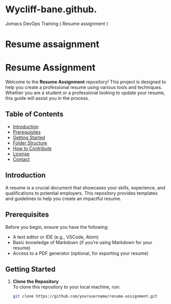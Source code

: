 # Wycliff-bane.github.
Jomacs DevOps Training ( Resume assignment )
# Resume assaignment 
# Resume Assignment

Welcome to the **Resume Assignment** repository! This project is designed to help you create a professional resume using various tools and techniques. Whether you are a student or a professional looking to update your resume, this guide will assist you in the process.

## Table of Contents

- [Introduction](#introduction)
- [Prerequisites](#prerequisites)
- [Getting Started](#getting-started)
- [Folder Structure](#folder-structure)
- [How to Contribute](#how-to-contribute)
- [License](#license)
- [Contact](#contact)

## Introduction

A resume is a crucial document that showcases your skills, experience, and qualifications to potential employers. This repository provides templates and guidelines to help you create an impactful resume.

## Prerequisites

Before you begin, ensure you have the following:

- A text editor or IDE (e.g., VSCode, Atom)
- Basic knowledge of Markdown (if you’re using Markdown for your resume)
- Access to a PDF generator (optional, for exporting your resume)

## Getting Started

1. **Clone the Repository**  
   To clone this repository to your local machine, run:
   ```bash
   git clone https://github.com/yourusername/resume-assignment.git

